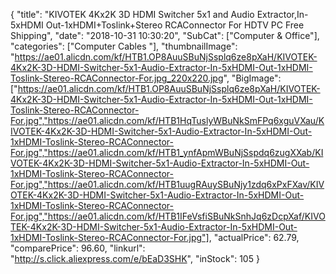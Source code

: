 {
	"title": "KIVOTEK 4Kx2K 3D HDMI Switcher 5x1 and Audio Extractor,In-5xHDMI Out-1xHDMI+Toslink+Stereo RCAConnector For HDTV PC Free Shipping",
	"date": "2018-10-31 10:30:20",
	"SubCat": ["Computer & Office"],
	"categories": ["Computer Cables "],
	"thumbnailImage": "https://ae01.alicdn.com/kf/HTB1.OP8AuuSBuNjSsplq6ze8pXaH/KIVOTEK-4Kx2K-3D-HDMI-Switcher-5x1-Audio-Extractor-In-5xHDMI-Out-1xHDMI-Toslink-Stereo-RCAConnector-For.jpg_220x220.jpg",
	"BigImage": ["https://ae01.alicdn.com/kf/HTB1.OP8AuuSBuNjSsplq6ze8pXaH/KIVOTEK-4Kx2K-3D-HDMI-Switcher-5x1-Audio-Extractor-In-5xHDMI-Out-1xHDMI-Toslink-Stereo-RCAConnector-For.jpg","https://ae01.alicdn.com/kf/HTB1HqTuslyWBuNkSmFPq6xguVXau/KIVOTEK-4Kx2K-3D-HDMI-Switcher-5x1-Audio-Extractor-In-5xHDMI-Out-1xHDMI-Toslink-Stereo-RCAConnector-For.jpg","https://ae01.alicdn.com/kf/HTB1_ynfApmWBuNjSspdq6zugXXab/KIVOTEK-4Kx2K-3D-HDMI-Switcher-5x1-Audio-Extractor-In-5xHDMI-Out-1xHDMI-Toslink-Stereo-RCAConnector-For.jpg","https://ae01.alicdn.com/kf/HTB1uugRAuySBuNjy1zdq6xPxFXav/KIVOTEK-4Kx2K-3D-HDMI-Switcher-5x1-Audio-Extractor-In-5xHDMI-Out-1xHDMI-Toslink-Stereo-RCAConnector-For.jpg","https://ae01.alicdn.com/kf/HTB1IFeVsfiSBuNkSnhJq6zDcpXaf/KIVOTEK-4Kx2K-3D-HDMI-Switcher-5x1-Audio-Extractor-In-5xHDMI-Out-1xHDMI-Toslink-Stereo-RCAConnector-For.jpg"],
	"actualPrice": 62.79,
	"comparePrice": 96.60,
	"linkurl": "http://s.click.aliexpress.com/e/bEaD3SHK",
	"inStock": 105
}

